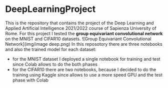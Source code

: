 # DeepLearningProject
This is the repository that contains the project of the Deep Learning and Applied Artificial Intelligence 2021/2022 course of Sapienza University of Rome.
For this project I tested the <b>group equivariant convolutional network</b> on the MNIST and CIFAR10 datasets.
![Group Equivariant Convolutional Network](img/image deep.png)
In this reposotory there are three notebooks and also the trained model for each dataset:
- for the MNIST dataset I deployed a single notebook for training and test since Colab allows to do the both phases
- for the CIFAR10 there are two notebooks, because I decided to do the training using Kaggle since allows to use a more speed GPU and the test phase with Colab
